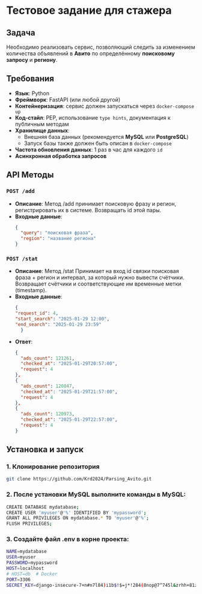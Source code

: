 # Тестовое задание для стажера

## Задача
Необходимо реализовать сервис, позволяющий следить за изменением количества объявлений в **Авито** по определённому **поисковому запросу** и **региону**.

## Требования
- **Язык**: Python  
- **Фреймворк**: FastAPI (или любой другой)  
- **Контейнеризация**: сервис должен запускаться через `docker-compose up`  
- **Код-стайл**: PEP, использование `type hints`, документация к публичным методам  
- **Хранилище данных**:  
  - Внешняя база данных (рекомендуется **MySQL** или **PostgreSQL**)  
  - Запуск базы также должен быть описан в `docker-compose`  
- **Частота обновления данных**: 1 раз в час для каждого `id`  
- **Асинхронная обработка запросов**  

## API Методы
### `POST /add`
- **Описание**: 
    Метод /add принимает поисковую фразу и регион, регистрировать их в системе. Возвращать id этой пары.  
- **Входные данные**:  
  ```json
  {
    "query": "поисковая фраза",
    "region": "название региона"
  }

### `POST /stat`
- **Описание**: 
    Метод /stat Принимает на вход id связки поисковая фраза + регион и интервал, за который нужно вывести счётчики. Возвращает счётчики и соответствующие им временные метки (timestamp).
- **Входные данные**:  
  ```json
  {
  "request_id": 4,
  "start_search": "2025-01-29 12:00",
  "end_search": "2025-01-29 23:59"
    }
- **Ответ**: 
  ```json
  {
    "ads_count": 121261,
    "checked_at": "2025-01-29T20:57:00",
    "request": 4
  },
  {
    "ads_count": 120847,
    "checked_at": "2025-01-29T21:57:00",
    "request": 4
  },
  {
    "ads_count": 120973,
    "checked_at": "2025-01-29T22:57:00",
    "request": 4
  }

## Установка и запуск

### 1. Клонирование репозитория
```sh
git clone https://github.com/Krd2024/Parsing_Avito.git
```

### 2. После установки MySQL выполните команды в MySQL:
```sh
CREATE DATABASE mydatabase;
CREATE USER 'myuser'@'%' IDENTIFIED BY 'mypassword';
GRANT ALL PRIVILEGES ON mydatabase.* TO 'myuser'@'%';
FLUSH PRIVILEGES;
```
### 3. Создайте файл .env в корне проекта:
```sh
NAME=mydatabase
USER=myuser
PASSWORD=mypassword
HOST=localhost
# HOST=db  # Docker
PORT=3306
SECRET_KEY=django-insecure-7+n#n7l84)i1b$!$=j*!284(8nop@7^745l&zrhh+81zsxj%$t
```